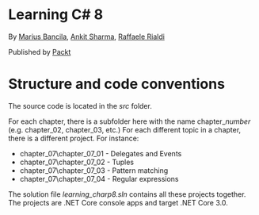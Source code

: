 # Learning C# 8

By [Marius Bancila](https://github.com/mariusbancila), [Ankit Sharma](https://github.com/AnkitSharma-007), [Raffaele Rialdi](https://github.com/raffaeler)

Published by [Packt](https://github.com/PacktPublishing)


# Structure and code conventions

The source code is located in the *src* folder.

For each chapter, there is a subfolder here with the name chapter_*number* (e.g. chapter_02, chapter_03, etc.)
For each different topic in a chapter, there is a different project. For instance:

* chapter_07\chapter_07_01 - Delegates and Events
* chapter_07\chapter_07_02 - Tuples
* chapter_07\chapter_07_03 - Pattern matching
* chapter_07\chapter_07_04 - Regular expressions

The solution file *learning_charp8.sln* contains all these projects together. The projects are .NET Core console apps and target .NET Core 3.0.

